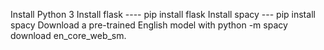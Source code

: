 Install Python 3
Install flask ----   pip install flask
Install spacy --- pip install spacy
Download a pre-trained English model with python -m spacy download en_core_web_sm.

